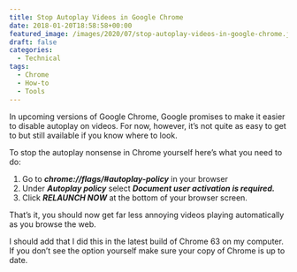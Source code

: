 ```yaml
---
title: Stop Autoplay Videos in Google Chrome
date: 2018-01-20T18:58:58+00:00
featured_image: /images/2020/07/stop-autoplay-videos-in-google-chrome.jpg
draft: false
categories:
  - Technical
tags:
  - Chrome
  - How-to
  - Tools
---
```


In upcoming versions of Google Chrome, Google promises to make it easier to disable autoplay on videos. For now, however, it’s not quite as easy to get to but still available if you know where to look.

To stop the autoplay nonsense in Chrome yourself here’s what you need to do:

1. Go to ***chrome://flags/#autoplay-policy*** in your browser
2. Under ***Autoplay policy*** select ***Document user activation is required.***
3. Click ***RELAUNCH NOW*** at the bottom of your browser screen.

That’s it, you should now get far less annoying videos playing automatically as you browse the web.

I should add that I did this in the latest build of Chrome 63 on my computer. If you don’t see the option yourself make sure your copy of Chrome is up to date.